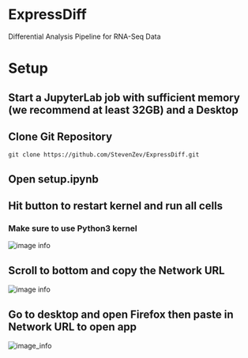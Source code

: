 # ExpressDiff
Differential Analysis Pipeline for RNA-Seq Data

# Setup
## Start a JupyterLab job with sufficient memory (we recommend at least 32GB) and a Desktop
## Clone Git Repository
``` git clone https://github.com/StevenZev/ExpressDiff.git ```
## Open setup.ipynb
## Hit button to restart kernel and run all cells
### Make sure to use Python3 kernel
![image info](pictures/run.png)
## Scroll to bottom and copy the Network URL
![image info](pictures/networkurl.png)
## Go to desktop and open Firefox then paste in Network URL to open app
![image_info](pictures/desktop.png)
